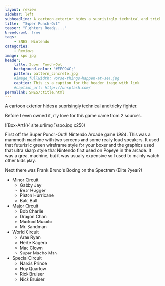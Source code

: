 ```yaml
---
layout: review
sidebar: left
subheadline: A cartoon exterior hides a suprisingly technical and tricky fighter
title:  "Super Punch-Out"
teaser: "Fighters Ready...."
breadcrumb: true
tags:
    - SNES, Nintendo
categories:
    - Reviews
image: spo.jpg
header:
    title: Super Punch-Out
    background-color: "#EFC94C;"
    pattern: pattern_concrete.jpg
    #image_fullwidth: worse-things-happen-at-sea.jpg
    caption: This is a caption for the header image with link
    #caption_url: https://unsplash.com/
permalink: SNES/:title.html
---
```


A cartoon exterior hides a suprisingly technical and tricky fighter.

Before I even owned it, my love for this game came from 2 sources.

![Box-Art]({{ site.urlimg }}spo.jpg x250)

First off the Super Punch-Out!! Nintendo Arcade game _1984_. This was a mammoth machine with two screens and some really loud speakers. It used that futuristic green wireframe style for your boxer and the graphics used that ultra sharp style that Nintendo first used on Popeye in the arcade. It was a great machine, but it was usually expensive so I used to mainly watch other kids play.

Next there was Frank Bruno's Boxing on the Spectrum (Elite ?year?) 

- Minor Circuit
	- Gabby Jay
	- Bear Hugger
	- Piston Hurricane
	- Bald Bull
- Major Circuit
	- Bob Charlie
	- Dragon Chan
	- Masked Muscle
	- Mr. Sandman
- World Circuit
	- Aran Ryan
	- Heike Kagero
	- Mad Clown
	- Super Macho Man
- Special Circuit
	- Narcis Prince
	- Hoy Quarlow
	- Rick Bruiser
	- Nick Bruiser
